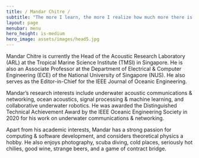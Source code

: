 ```yaml
---
title: / Mandar Chitre /
subtitle: "The more I learn, the more I realize how much more there is to learn!"
layout: page
menubar: menu
hero_height: is-medium
hero_image: assets/images/head5.jpg
---
```


Mandar Chitre is currently the Head of the Acoustic Research Laboratory (ARL) at the Tropical Marine Science Institute (TMSI) in Singapore. He is also an Associate Professor at the Department of Electrical & Computer Engineering (ECE) of the National University of Singapore (NUS). He also serves as the Editor-in-Chief for the IEEE Journal of Oceanic Engineering.

Mandar’s research interests include underwater acoustic communications & networking, ocean acoustics, signal processing & machine learning, and collaborative underwater robotics. He was awarded the Distinguished Technical Achievement Award by the IEEE Oceanic Engineering Society in 2020 for his work on underwater communications & networking.

Apart from his academic interests, Mandar has a strong passion for computing & software development, and considers theoretical physics a hobby. He also enjoys photography, scuba diving, cold places, seriously hot chilies, good wine, strange beers, and a game of contract bridge.
